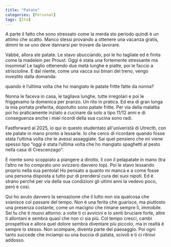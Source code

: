 ```yaml
---
title: "Patate"
categories: [Personal]
tags: [Ita]
---
```


A parte il fatto che sono stressato come la merda sto periodo quindi è un attimo che scatto. 
Manco stessi provando a ottenere una vacanza gratis, dimmi te se uno deve dannarsi per trovare da lavorare.

Vabbè, allora ste patate. Le stavo sbucciando, poi le ho tagliate ed è finita come la madelein per Proust.
Oggi è stata una fortemente stressante ma insomma! Le taglio ottenendo due metà lunghe e piatte, poi le faccio a striscioline. E dal niente, come una vacca sui binari del treno, vengo investito dalla domanda: 

quando è l’ultima volta che ho mangiato le patate fritte fatte da nonna?

Nonna le faceva in casa, le tagliava lunghe, tutte irregolari e poi le friggevamo la domenica per pranzo.
Un rito in pratica. Ed era di gran lunga la mia portata preferita, dopotutto sono patate fritte. 
Per via della malattia poi ho praticamente inziato a cucinare da solo a tipo 11/12 anni e di conseguenza anche i miei ricordi della sua cucina sono radi. 

Fastforward al 2025, io qui in questo studentato all'univeristà di Utrecth, con ste patate in mano pronto a lessarle. 
Io che cerco di ricordare quando fosse stata l’ultima volta che le avessi assaggiate. 
Sai quel pensiero che mi viene spesso tipo “oggi è stata l’ultima volta che ho mangiato spaghetti al pesto nella casa di Crescenzago”.

E niente sono scoppiato a piangere a dirotto, lì con il pelapatate in mano (tra l’altro ne ho comprato uno svizzero davvero top). 
Poi le stavo lessando proprio nella sua pentola! Ho pensato a quanto mi manca e a come fosse una persona disposta a tutto pur di prendersi cura dei suoi nipoti.
Ed è strano perché per via della sua condizioni gli ultimi anni la vedevo poco, però è così.

Qui ho avuto davvero la sensazione che il lutto non sia qualcosa che svanisce col passare del tempo. Non è una ferita che guarisce, ma piuttosto una presenza costante, come un macigno che rimane sempre lì, immobile.
Sei tu che ti muovi attorno: a volte ti ci avvicini e lo senti bruciare forte, altre ti allontani e sembra quasi che non ci sia più. 
Col tempo cresci, cambi prospettiva e allora quel dolore sembra diventare più piccolo, ma in realtà è sempre lo stesso. Non scompare, diventa parte del paesaggio. Poi ogni tanto succede che inciampi su una buccia di patata, scivoli e ti ci ritrovi addosso.
